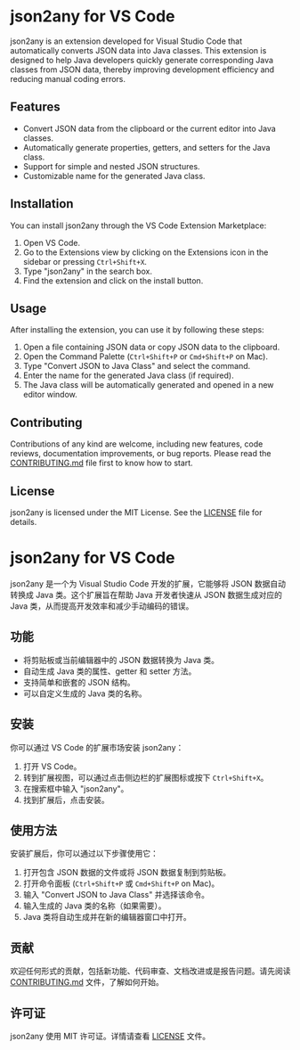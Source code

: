 # json2any for VS Code

json2any is an extension developed for Visual Studio Code that automatically converts JSON data into Java classes. This extension is designed to help Java developers quickly generate corresponding Java classes from JSON data, thereby improving development efficiency and reducing manual coding errors.

## Features

- Convert JSON data from the clipboard or the current editor into Java classes.
- Automatically generate properties, getters, and setters for the Java class.
- Support for simple and nested JSON structures.
- Customizable name for the generated Java class.

## Installation

You can install json2any through the VS Code Extension Marketplace:

1. Open VS Code.
2. Go to the Extensions view by clicking on the Extensions icon in the sidebar or pressing `Ctrl+Shift+X`.
3. Type "json2any" in the search box.
4. Find the extension and click on the install button.

## Usage

After installing the extension, you can use it by following these steps:

1. Open a file containing JSON data or copy JSON data to the clipboard.
2. Open the Command Palette (`Ctrl+Shift+P` or `Cmd+Shift+P` on Mac).
3. Type "Convert JSON to Java Class" and select the command.
4. Enter the name for the generated Java class (if required).
5. The Java class will be automatically generated and opened in a new editor window.

## Contributing

Contributions of any kind are welcome, including new features, code reviews, documentation improvements, or bug reports. Please read the [CONTRIBUTING.md](CONTRIBUTING.md) file first to know how to start.

## License

json2any is licensed under the MIT License. See the [LICENSE](LICENSE) file for details.

# json2any for VS Code


json2any 是一个为 Visual Studio Code 开发的扩展，它能够将 JSON 数据自动转换成 Java 类。这个扩展旨在帮助 Java 开发者快速从 JSON 数据生成对应的 Java 类，从而提高开发效率和减少手动编码的错误。

## 功能

- 将剪贴板或当前编辑器中的 JSON 数据转换为 Java 类。
- 自动生成 Java 类的属性、getter 和 setter 方法。
- 支持简单和嵌套的 JSON 结构。
- 可以自定义生成的 Java 类的名称。

## 安装

你可以通过 VS Code 的扩展市场安装 json2any：

1. 打开 VS Code。
2. 转到扩展视图，可以通过点击侧边栏的扩展图标或按下 `Ctrl+Shift+X`。
3. 在搜索框中输入 "json2any"。
4. 找到扩展后，点击安装。

## 使用方法

安装扩展后，你可以通过以下步骤使用它：

1. 打开包含 JSON 数据的文件或将 JSON 数据复制到剪贴板。
2. 打开命令面板 (`Ctrl+Shift+P` 或 `Cmd+Shift+P` on Mac)。
3. 输入 "Convert JSON to Java Class" 并选择该命令。
4. 输入生成的 Java 类的名称（如果需要）。
5. Java 类将自动生成并在新的编辑器窗口中打开。

## 贡献

欢迎任何形式的贡献，包括新功能、代码审查、文档改进或是报告问题。请先阅读 [CONTRIBUTING.md](CONTRIBUTING.md) 文件，了解如何开始。

## 许可证

json2any 使用 MIT 许可证。详情请查看 [LICENSE](LICENSE) 文件。